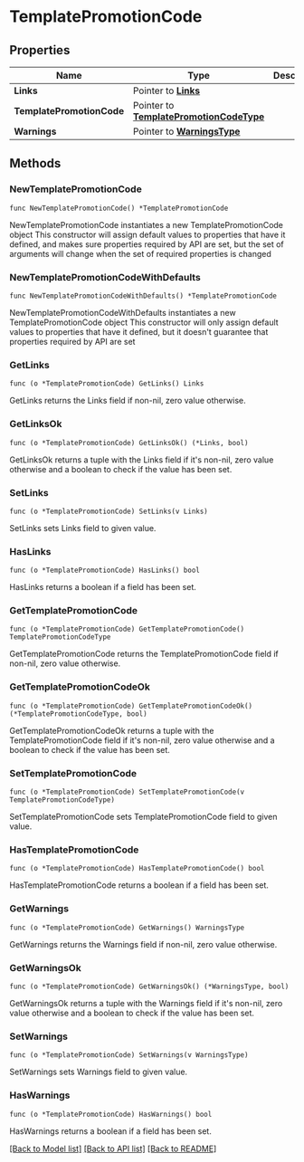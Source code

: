 # TemplatePromotionCode

## Properties

Name | Type | Description | Notes
------------ | ------------- | ------------- | -------------
**Links** | Pointer to [**Links**](Links.md) |  | [optional] 
**TemplatePromotionCode** | Pointer to [**TemplatePromotionCodeType**](TemplatePromotionCodeType.md) |  | [optional] 
**Warnings** | Pointer to [**WarningsType**](WarningsType.md) |  | [optional] 

## Methods

### NewTemplatePromotionCode

`func NewTemplatePromotionCode() *TemplatePromotionCode`

NewTemplatePromotionCode instantiates a new TemplatePromotionCode object
This constructor will assign default values to properties that have it defined,
and makes sure properties required by API are set, but the set of arguments
will change when the set of required properties is changed

### NewTemplatePromotionCodeWithDefaults

`func NewTemplatePromotionCodeWithDefaults() *TemplatePromotionCode`

NewTemplatePromotionCodeWithDefaults instantiates a new TemplatePromotionCode object
This constructor will only assign default values to properties that have it defined,
but it doesn't guarantee that properties required by API are set

### GetLinks

`func (o *TemplatePromotionCode) GetLinks() Links`

GetLinks returns the Links field if non-nil, zero value otherwise.

### GetLinksOk

`func (o *TemplatePromotionCode) GetLinksOk() (*Links, bool)`

GetLinksOk returns a tuple with the Links field if it's non-nil, zero value otherwise
and a boolean to check if the value has been set.

### SetLinks

`func (o *TemplatePromotionCode) SetLinks(v Links)`

SetLinks sets Links field to given value.

### HasLinks

`func (o *TemplatePromotionCode) HasLinks() bool`

HasLinks returns a boolean if a field has been set.

### GetTemplatePromotionCode

`func (o *TemplatePromotionCode) GetTemplatePromotionCode() TemplatePromotionCodeType`

GetTemplatePromotionCode returns the TemplatePromotionCode field if non-nil, zero value otherwise.

### GetTemplatePromotionCodeOk

`func (o *TemplatePromotionCode) GetTemplatePromotionCodeOk() (*TemplatePromotionCodeType, bool)`

GetTemplatePromotionCodeOk returns a tuple with the TemplatePromotionCode field if it's non-nil, zero value otherwise
and a boolean to check if the value has been set.

### SetTemplatePromotionCode

`func (o *TemplatePromotionCode) SetTemplatePromotionCode(v TemplatePromotionCodeType)`

SetTemplatePromotionCode sets TemplatePromotionCode field to given value.

### HasTemplatePromotionCode

`func (o *TemplatePromotionCode) HasTemplatePromotionCode() bool`

HasTemplatePromotionCode returns a boolean if a field has been set.

### GetWarnings

`func (o *TemplatePromotionCode) GetWarnings() WarningsType`

GetWarnings returns the Warnings field if non-nil, zero value otherwise.

### GetWarningsOk

`func (o *TemplatePromotionCode) GetWarningsOk() (*WarningsType, bool)`

GetWarningsOk returns a tuple with the Warnings field if it's non-nil, zero value otherwise
and a boolean to check if the value has been set.

### SetWarnings

`func (o *TemplatePromotionCode) SetWarnings(v WarningsType)`

SetWarnings sets Warnings field to given value.

### HasWarnings

`func (o *TemplatePromotionCode) HasWarnings() bool`

HasWarnings returns a boolean if a field has been set.


[[Back to Model list]](../README.md#documentation-for-models) [[Back to API list]](../README.md#documentation-for-api-endpoints) [[Back to README]](../README.md)


